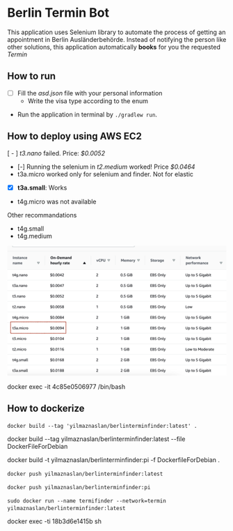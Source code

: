 # Berlin Termin Bot

This application uses Selenium library to automate the process of getting an appointment in Berlin Ausländerbehörde.
Instead of notifying the person like other solutions, this application automatically **books** for you the requested *Termin* 

## How to run
- [ ] Fill the *asd.json* file with your personal information
  - Write the visa type according to the enum
- Run the application in terminal by `./gradlew run`.

## How to deploy using AWS EC2 

[ - ] *t3.nano* failed.   Price: *$0.0052*

- [-] Running the selenium in *t2.medium* worked! Price  *$0.0464*
- t3a.micro worked only for selenium and finder. Not for elastic

- [x] **t3a.small**: Works

- t4g.micro was not available


Other recommandations
- t4g.small
- t4g.medium

![](doc/ec2_price.png)

docker exec -it 4c85e0506977 /bin/bash

## How to dockerize

`docker build --tag 'yilmaznaslan/berlinterminfinder:latest' .`

docker build --tag yilmaznaslan/berlinterminfinder:latest --file DockerFileForDebian

docker build -t yilmaznaslan/berlinterminfinder:pi -f DockerfileForDebian .

`docker push yilmaznaslan/berlinterminfinder:latest`

`docker push yilmaznaslan/berlinterminfinder:pi`


`sudo docker run --name termifinder --network=termin yilmaznaslan/berlinterminfinder:latest`


docker exec -ti 18b3d6e1415b sh
